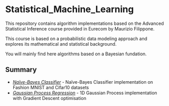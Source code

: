 # Statistical_Machine_Learning
This repository contains algorithm implementations based on the Advanced Statistical Inference course provided in Eurecom by Maurizio Filippone.

This course is based on a probabilistic data modeling approach and explores its mathematical and statistical background.

You will mainly find here algorithms based on a Bayesian fundation.

## Summary
- *[Naïve-Bayes Classifier](https://github.com/Hbarbaroux/Statistical_Machine_Learning/tree/master/Naive_Bayes_Classifier)* - Naïve-Bayes Classifier implementation on Fashion MNIST and Cifar10 datasets
- *[Gaussian Process Regression](https://github.com/Hbarbaroux/Statistical_Machine_Learning/tree/master/Gaussian_Process_Regression)* - 1D Gaussian Process implementation with Gradient Descent optimisation
